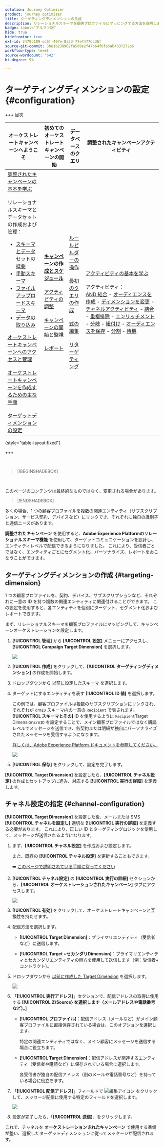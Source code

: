 ```yaml
---
solution: Journey Optimizer
product: journey optimizer
title: ターゲティングディメンションの作成
description: リレーショナルスキーマを顧客プロファイルにマッピングする方法を説明します
badge: label="アルファ版"
hide: true
hidefromtoc: true
exl-id: 2479c109-cd6f-407e-8a53-77e4477dc36f
source-git-commit: 3be1b238962fa5d0e2f47b64f6fa5ab4337272a5
workflow-type: tm+mt
source-wordcount: '642'
ht-degree: 9%

---
```


# ターゲティングディメンションの設定 {#configuration}

+++ 目次

| オーケストレートキャンペーンへようこそ | 初めてのオーケストレートキャンペーンの開始 | データベースのクエリ | 調整されたキャンペーンアクティビティ |
|---|---|---|---|
| [ 調整されたキャンペーンの基本を学ぶ ](gs-orchestrated-campaigns.md)<br/><br/> リレーショナルスキーマとデータセットの作成および管理：</br> <ul><li>[ スキーマとデータセットの概要 ](gs-schemas.md)</li><li>[ 手動スキーマ ](manual-schema.md)</li><li>[ ファイルアップロードスキーマ ](file-upload-schema.md)</li><li>[ データの取り込み ](ingest-data.md)</li></ul>[ オーケストレートキャンペーンへのアクセスと管理 ](access-manage-orchestrated-campaigns.md)<br/><br/>[ オーケストレートキャンペーンを作成するための主な手順 ](gs-campaign-creation.md)<br/><br/>[ ターゲットディメンションの設定 ](target-dimension.md) | <b>[キャンペーンの作成とスケジュール](create-orchestrated-campaign.md)</b><br/><br/>[アクティビティの調整](orchestrate-activities.md)<br/><br/>[キャンペーンの開始と監視](start-monitor-campaigns.md)<br/><br/>[レポート](reporting-campaigns.md) | [ルールビルダーの操作](orchestrated-rule-builder.md)<br/><br/>[最初のクエリの作成](build-query.md)<br/><br/>[式の編集](edit-expressions.md)<br/><br/>[リターゲティング](retarget.md) | [アクティビティの基本を学ぶ](activities/about-activities.md)<br/><br/>アクティビティ：<br/>[AND 結合](activities/and-join.md) - [オーディエンスを作成](activities/build-audience.md) - [ディメンションを変更](activities/change-dimension.md) - [チャネルアクティビティ](activities/channels.md) - [結合](activities/combine.md) - [重複排除](activities/deduplication.md) - [エンリッチメント](activities/enrichment.md) - [分岐](activities/fork.md) - [紐付け](activities/reconciliation.md) - [オーディエンスを保存](activities/save-audience.md) - [分割](activities/split.md) - [待機](activities/wait.md) |

{style="table-layout:fixed"}

+++


<br/>

>[!BEGINSHADEBOX]

</br>

このページのコンテンツは最終的なものではなく、変更される場合があります。

>[!ENDSHADEBOX]

多くの場合、1 つの顧客プロファイルを複数の関連エンティティ（サブスクリプション、サービス契約、デバイスなど）にリンクでき、それぞれに独自の識別子と通信ニーズがあります。

**調整されたキャンペーン** を使用すると、**Adobe Experience Platformのリレーショナルスキーマ機能** を使用して、ターゲットコミュニケーションを設計し、エンティティレベルで配信できるようになりました。 これにより、受信者ごとではなく、エンティティごとにセグメント化、パーソナライズ、レポートをおこなうことができます。

## ターゲティングディメンションの作成 {#targeting-dimension}

1 つの顧客プロファイルを、契約、デバイス、サブスクリプションなど、それぞれに一意の ID を持つ複数の関連エンティティに関連付けることができます。 この設定を使用すると、各エンティティを個別にターゲット、セグメント化およびレポートできます。

まず、リレーショナルスキーマを顧客プロファイルにマッピングして、キャンペーンオーケストレーションを設定します。

1. **[!UICONTROL 管理]** から **[!UICONTROL 設定]** メニューにアクセスし、**[!UICONTROL Campaign Target Dimension]** を選択します。

   ![](assets/target-dimension-1.png)

1. **[!UICONTROL 作成]** をクリックして、**[!UICONTROL ターゲティングディメンション]** の作成を開始します。

1. ドロップダウンから [ 以前に設定したスキーマ ](gs-schemas.md)&#x200B;を選択します。

1. ターゲットにするエンティティを表す **[!UICONTROL ID 値]** を選択します。

   この例では、顧客プロファイルは複数のサブスクリプションにリンクされ、それぞれが `crmID` スキーマ内の一意の `Recipient` で表されます。 **[!UICONTROL スキーマとその]** ID を使用するように `Recipient`Target Dimension`crmID` を設定することで、メイン顧客プロファイルではなく購読レベルでメッセージを送信でき、各契約または明細が独自にパーソナライズされたメッセージを受信するようになります。

   [詳しくは、Adobe Experience Platform ドキュメントを参照してください。](https://experienceleague.adobe.com/en/docs/experience-platform/xdm/schema/composition#identity)

   ![](assets/target-dimension-2.png)

1. **[!UICONTROL 保存]** をクリックして、設定を完了します。

**[!UICONTROL Target Dimension]** を設定したら、**[!UICONTROL チャネル設定]** の作成とセットアップに進み、対応する **[!UICONTROL 実行の詳細]** を定義します。

## チャネル設定の指定 {#channel-configuration}

**[!UICONTROL Target Dimension]** を設定した後、メールまたは SMS **[!UICONTROL チャネルを設定し]** 適切な **[!UICONTROL 実行の詳細]** を定義する必要があります。 これにより、正しい ID とターゲティングロジックを使用して、メッセージが送信されるようになります。

1. まず、**[!UICONTROL チャネル設定]** を作成および設定します。

   また、既存の **[!UICONTROL チャネル設定]** を更新することもできます。

   ➡️ [ このページで説明されている手順に従ってください ](../email/surface-personalization.md)

1. **[!UICONTROL チャネル設定]** の **[!UICONTROL 実行の詳細]** セクションから、**[!UICONTROL オーケストレーションされたキャンペーン]** タブにアクセスします。

   ![](assets/target-dimension-3.png)

1. **[!UICONTROL 有効]** をクリックして、オーケストレートキャンペーンと互換性を持たせます。

1. 配信方法を選択します。

   * **[!UICONTROL Target Dimension]**：プライマリエンティティ（受信者など）に送信します。

   * **[!UICONTROL Target +セカンダリDimension]**：プライマリエンティティとセカンダリエンティティの両方を使用して送信します（例：受信者+ コントラクト）。

1. ドロップダウンから [ 以前に作成した Target Dimension](#targeting-dimension) を選択します。

   ![](assets/target-dimension-4.png)

1. 「**[!UICONTROL 実行アドレス]**」セクションで、配信アドレスの取得に使用する **[!UICONTROL 2&rbrace;Source&rbrace; を選択します（メールアドレスや電話番号など）。]**

   * **[!UICONTROL プロファイル]**：配信アドレス（メールなど）がメイン顧客プロファイルに直接保存されている場合は、このオプションを選択します。

     特定の関連エンティティではなく、メイン顧客にメッセージを送信する場合に役立ちます。

   * **[!UICONTROL Target Dimension]**：配信アドレスが関連するエンティティ（受信者や購読など）に保存されている場合に選択します。

     各受信者が独自の配信アドレス（別のメールや電話番号など）を持っている場合に役立ちます。

1. 「**[!UICONTROL 配信アドレス]**」フィールドで ![ 編集アイコン ](assets/do-not-localize/edit.svg) をクリックして、メッセージ配信に使用する特定のフィールドを選択します。

   ![](assets/target-dimension-4.png)

1. 設定が完了したら、「**[!UICONTROL 送信]**」をクリックします。

これで、チャネルを **オーケストレーションされたキャンペーン** で使用する準備が整い、選択したターゲットディメンションに従ってメッセージが配信されます。
